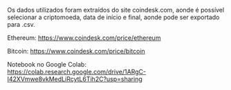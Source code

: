 Os dados utilizados foram extraídos do site coindesk.com, aonde é possível selecionar a criptomoeda, data de início e final, aonde pode ser exportado para .csv.

Ethereum: https://www.coindesk.com/price/ethereum

Bitcoin: https://www.coindesk.com/price/bitcoin

Notebook no Google Colab: https://colab.research.google.com/drive/1ARgC-I42XVmwe8vkMedLiRcytL6Tih2C?usp=sharing

